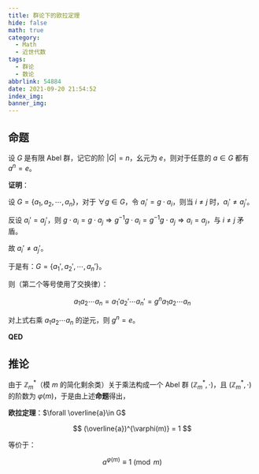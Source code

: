 ```yaml
---
title: 群论下的欧拉定理
hide: false
math: true
category:
  - Math
  - 近世代数
tags:
  - 群论
  - 数论
abbrlink: 54884
date: 2021-09-20 21:54:52
index_img:
banner_img:
---
```


## 命题

设 $G$ 是有限 $\text{Abel}$ 群，记它的阶 $|G| = n$，幺元为 $e$，则对于任意的 $a\in G$ 都有 $a^{n} = e$。

**证明**：

设 $G = \{a_1,a_2,\cdots,a_n\}$，对于 $\forall g\in G$，令 $a_i'=g\cdot a_i$，则当 $i\neq j$ 时，$a_i'\neq a_j'$。

反设 $a_i' = a_j'$，则 $g\cdot a_i = g\cdot a_j\Rightarrow g^{-1}g\cdot a_i = g^{-1}g\cdot a_j\Rightarrow a_i=a_j$，与 $i\neq j$ 矛盾。

故 $a_i' \neq a_j'$。

于是有：$G = \{a_1', a_2', \cdots, a_n'\}$。

则（第二个等号使用了交换律）：

$$
a_1a_2\cdots a_n = a_1'a_2'\cdots a_n' = g^n a_1a_2\cdots a_n
$$

对上式右乘 $a_1a_2\cdots a_n$ 的逆元，则 $g^n = e$。

**QED**

## 推论

由于 $\mathbb Z_m^*$（模 $m$ 的简化剩余类）关于乘法构成一个 $\text{Abel}$ 群 $(\mathbb{Z}_m^*, \cdot)$，且 $(\mathbb{Z}_m^*, \cdot)$ 的阶数为 $\varphi(m)$，于是由上述**命题**得出，

**欧拉定理**：$\forall \overline{a}\in G$

$$
(\overline{a})^{\varphi(m)} = 1
$$

等价于：

$$
a^{\varphi(m)} \equiv 1\pmod m
$$
